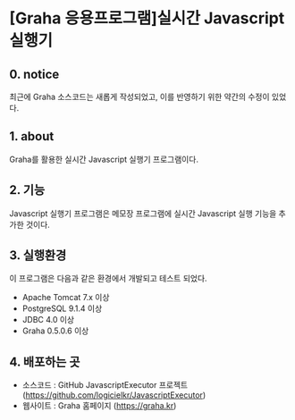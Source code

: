 # [Graha 응용프로그램]실시간 Javascript 실행기

## 0. notice

최근에 Graha 소스코드는 새롭게 작성되었고,
이를 반영하기 위한 약간의 수정이 있었다.

## 1. about

Graha를 활용한 실시간 Javascript 실행기 프로그램이다.

## 2. 기능

Javascript 실행기 프로그램은 메모장 프로그램에 실시간 Javascript 실행 기능을 추가한 것이다.

## 3. 실행환경

이 프로그램은 다음과 같은 환경에서 개발되고 테스트 되었다.

- Apache Tomcat 7.x 이상
- PostgreSQL 9.1.4 이상
- JDBC 4.0 이상
- Graha 0.5.0.6 이상

## 4. 배포하는 곳

* 소스코드 : GitHub JavascriptExecutor 프로젝트 (https://github.com/logicielkr/JavascriptExecutor)
* 웹사이트 : Graha 홈페이지 (https://graha.kr)